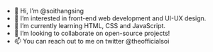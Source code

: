 - 👋 Hi, I’m @soithangsing
- 👀 I’m interested in front-end web development and UI-UX design. 
- 🌱 I’m currently learning HTML, CSS and JavaScript.
- 💞️ I’m looking to collaborate on open-source projects!
- 📫 You can reach out to me on twitter @theofficialsoi

<!---
soithangsing/soithangsing is a ✨ special ✨ repository because its `README.md` (this file) appears on your GitHub profile.
You can click the Preview link to take a look at your changes.
--->

